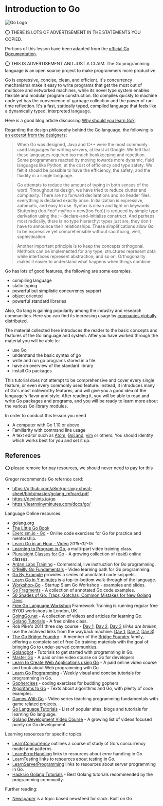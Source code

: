 # Introduction to Go 

![Go Logo](https://upload.wikimedia.org/wikipedia/commons/2/23/Go_Logo_Aqua.svg)

:o: THERE IS LOTS OF ADVERTISEMENT IN THE STATEMENTS YOU COPIED.

Portions of this lesson have been adapted from the [official Go 
Documentation](https://golang.org/doc/).

:o: THIS IS ADVERTISEMENT AND JUST A CLAIM: The Go programming language is an open source project to make programmers more productive.

Go is expressive, concise, clean, and efficient. It's concurrency
mechanisms make it easy to write programs that get the most out of
multicore and networked machines, while its novel type system enables
flexible and modular program construction. Go compiles quickly to
machine code yet has the convenience of garbage collection and the
power of run-time reflection. It's a fast, statically typed, compiled
language that feels like a dynamically typed, interpreted language.

Here is a good blog article discussing [Why should you learn Go?](https://medium.com/exploring-code/why-should-you-learn-go-f607681fad65).

Regarding the design philosophy behind the Go language, the following is [an excerpt from the designers](https://golang.org/doc/faq#principles):

> When Go was designed, Java and C++ were the most commonly used
> languages for writing servers, at least at Google. We felt that
> these languages required too much bookkeeping and repetition. Some
> programmers reacted by moving towards more dynamic, fluid languages
> like Python, at the cost of efficiency and type safety. We felt it
> should be possible to have the efficiency, the safety, and the
> fluidity in a single language.

> Go attempts to reduce the amount of typing in both senses of the
> word. Throughout its design, we have tried to reduce clutter and
> complexity. There are no forward declarations and no header files;
> everything is declared exactly once. Initialization is expressive,
> automatic, and easy to use. Syntax is clean and light on keywords.
> Stuttering (foo.Foo* myFoo = new(foo.Foo)) is reduced by simple type
> derivation using the := declare-and-initialize construct. And
> perhaps most radically, there is no type hierarchy: types just are,
> they don't have to announce their relationships. These
> simplifications allow Go to be expressive yet comprehensible without
> sacrificing, well, sophistication.

> Another important principle is to keep the concepts orthogonal.
> Methods can be implemented for any type; structures represent data
> while interfaces represent abstraction; and so on. Orthogonality
> makes it easier to understand what happens when things combine.

Go has lots of good features, the following are some examples.

- compiling language
- static typing
- powerful but simplistic concurrency support
- object oriented
- powerful standard libraries


Also, Go lang is gaining popularity among the industry and research
communities. Here you can find its increasing usage by
[companies globally distributed](https://github.com/golang/go/wiki/GoUsers).

The material collected here introduces the reader to the basic
concepts and features of the Go language and system. After you have
worked through the material you will be able to:

-   use Go
-   understand the basic syntax of go
-   write and run go programs stored in a file
-   have an overview of the standard library
-   install Go packages

This tutorial does not attempt to be comprehensive and cover every
single feature, or even every commonly used feature. Instead, it
introduces many of Go's most noteworthy features, and will give you a
good idea of the language's flavor and style. After reading it, you
will be able to read and write Go packages and programs, and you will
be ready to learn more about the various Go library modules.

In order to conduct this lesson you need

-   A computer with Go 1.10 or above
-   Familiarity with command line usage
-   A text editor such as [Atom](https://atom.io/packages/go-plus), [GoLand](https://www.jetbrains.com/go), 
   [vim](https://github.com/fatih/vim-go) or others. You should identity which works best for you
    and set it up.

References
----------

:o: please remove for pay resources, we should never need to pay for
this

Gregor recommends Go refernce card:

* <https://github.com/a8m/go-lang-cheat-sheet/blob/master/golang_refcard.pdf>
* <https://devhints.io/go>
*  <https://learnxinyminutes.com/docs/go/>

Language Online resources

  * [golang.org](http://golang.org/doc/#learning)
  * [The Little Go Book](http://openmymind.net/The-Little-Go-Book/)
  * [Exercism.io - Go](http://exercism.io/languages/go) - Online code exercises for Go for practice and mentorship.
  * [Learn Go in an Hour - Video](https://www.youtube.com/watch?v=CF9S4QZuV30) _2015-02-15_
  * [Learning to Program in Go](https://www.youtube.com/playlist?list=PLei96ZX_m9sVSEXWwZi8uwd2vqCpEm4m6), a multi-part video training class.
  * [Pluralsight Classes for Go](http://www.pluralsight.com/tag/golang) - A growing collection of (paid) online classes.
  * [Ardan Labs Training](https://www.ardanlabs.com/) - Commercial, live instruction for Go programming.
  * [O'Reilly Go Fundamentals](http://shop.oreilly.com/category/learning-path/go-fundamentals.do) - Video learning path for Go programming.
  * [Go By Example](http://gobyexample.com/) provides a series of annotated code snippets.
  * [Learn Go in Y minutes](http://learnxinyminutes.com/docs/go/) is a top-to-bottom walk-through of the language.
  * [Workshop-Go](https://github.com/sendwithus/workshop-go) - Startup Slam Go Workshop - examples and slides.
  * [Go Fragments](http://www.gofragments.net/) - A collection of annotated Go code examples.
  * [50 Shades of Go: Traps, Gotchas, Common Mistakes for New Golang Devs](http://devs.cloudimmunity.com/gotchas-and-common-mistakes-in-go-golang/index.html)
  * [Free Go Language Workshop](https://www.frameworktraining.co.uk/go-language-free-training-workshop/) Framework Training is running regular free BYOD workshops in London, UK
  * [GoingGo.net](http://www.goinggo.net/) - A collection of videos and articles for learning Go.
  * [Golang Tutorials](http://golangtutorials.blogspot.com/2011/05/table-of-contents.html) - A free online class.
  * Rob Pike's 2011 three day course - [Day 1](http://go.googlecode.com/hg-history/release-branch.r60/doc/GoCourseDay1.pdf), [Day 2](http://go.googlecode.com/hg-history/release-branch.r60/doc/GoCourseDay2.pdf), [Day 3](http://go.googlecode.com/hg-history/release-branch.r60/doc/GoCourseDay3.pdf) (*links are broken*, use the archived links from the wayback machine. [Day 1][wbday1], [Day 2][wbday2], [Day 3][wbday3])
  * [The Go Bridge Foundry](https://github.com/gobridge) - A member of the [Bridge Foundry](http://bridgefoundry.org/) family, offering a complete set of free Go training materials with the goal of bringing Go to under-served communities.
* [Golangbot](https://golangbot.com/learn-golang-series/) - Tutorials to get started with programming in Go.
* [Master Go](https://appliedgo.com/p/mastergo/) - A paid online video course on Go for developers
* [Learn to Create Web Applications using Go](https://www.usegolang.com/) - A paid online video course and book about Web programming with Go
* [Learn Go Programming](https://blog.learngoprogramming.com) - Weekly visual and concise tutorials for programming in Go.
* [Gophercises](https://gophercises.com/) - coding exercises for budding gophers
* [Algorithms to Go](http://yourbasic.org/) - Texts about algorithms and Go, with plenty of code examples.
* [Games With Go](http://gameswithgo.org/) - Video series teaching programming fundamentals with game related projects.
* [Go Language Tutorials](https://www.cybrhome.com/topic/go-language-tutorials) - List of popular sites, blogs and tutorials for learning Go language.
* [Golang Development Video Course](https://www.youtube.com/playlist?list=PLzUGFf4GhXBL4GHXVcMMvzgtO8-WEJIoY) - A growing list of videos focused purely on Go development.

[wbday1]: http://web.archive.org/web/20160305024536/http://go.googlecode.com/hg-history/release-branch.r60/doc/GoCourseDay1.pdf
[wbday2]: http://web.archive.org/web/20160305081012/http://go.googlecode.com/hg-history/release-branch.r60/doc/GoCourseDay2.pdf
[wbday3]: http://web.archive.org/web/20160305075151/http://go.googlecode.com/hg-history/release-branch.r60/doc/GoCourseDay3.pdf

Learning resources for specific topics:

* [LearnConcurrency](LearnConcurrency) outlines a course of study of Go's concurrency model and patterns.
* [LearnErrorHandling](LearnErrorHandling) links to resources about error handling in Go.
* [LearnTesting](LearnTesting) links to resources about testing in Go.
* [LearnServerProgramming](LearnServerProgramming) links to resources about server programming in Go.
* [Hackr.io Golang Tutorials](https://hackr.io/tutorials/learn-golang) - Best Golang tutorials recommended by the programming community.

Further reading:

* [Newspaper](http://www.newspaper.io) is a topic based newsfeed for slack. Built on Go

